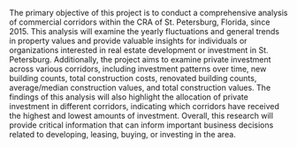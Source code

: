 The primary objective of this project is to conduct a comprehensive analysis of commercial corridors within the CRA of St. Petersburg, Florida, since 2015. This analysis will examine the yearly fluctuations and general trends in property values and provide valuable insights for individuals or organizations interested in real estate development or investment in St. Petersburg. Additionally, the project aims to examine private investment across various corridors, including investment patterns over time, new building counts, total construction costs, renovated building counts, average/median construction values, and total construction values. The findings of this analysis will also highlight the allocation of private investment in different corridors, indicating which corridors have received the highest and lowest amounts of investment. Overall, this research will provide critical information that can inform important business decisions related to developing, leasing, buying, or investing in the area.
